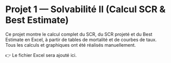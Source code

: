 # Projet 1 — Solvabilité II (Calcul SCR & Best Estimate)

Ce projet montre le calcul complet du SCR, du SCR projeté et du Best Estimate en Excel, à partir de tables de mortalité et de courbes de taux.
Tous les calculs et graphiques ont été réalisés manuellement.

👉 Le fichier Excel sera ajouté ici.
